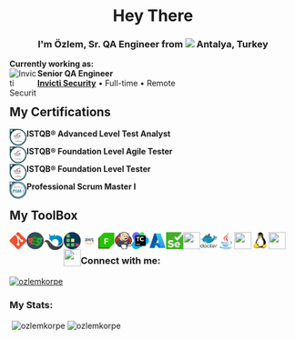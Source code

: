 <h1 align="center">Hey There</h1>
<h3 align="center">I'm Özlem, Sr. QA Engineer from <img src="https://cdn-icons-png.flaticon.com/512/3909/3909414.png" width="13"/> <b>Antalya, Turkey</b></h3>


**Currently working as:**
<br>
[<img align="left" height="49px" width="49px" alt="Invicti Security" src="https://media.glassdoor.com/sqll/3367383/invicti-security-squareLogo-1627310376945.png"/>](https://www.invicti.com/)
**Senior QA Engineer** \
[**Invicti Security**](https://www.invicti.com/) • Full-time • Remote 
<br/>
  
## My Certifications 
  
[<img align="left" height="30px" width="30px" src="https://github.com/ozlemkorpe/ozlemkorpe/blob/master/Logos/CTAL-TA.png?raw=true"/>](/)
**ISTQB® Advanced Level Test Analyst** 
  
[<img align="left" height="30px" width="30px" src="https://github.com/ozlemkorpe/ozlemkorpe/blob/master/Logos/CTFL-AT.png?raw=true"/>](/)
**ISTQB® Foundation Level Agile Tester** 
  
[<img align="left" height="30px" width="30px" src="https://github.com/ozlemkorpe/ozlemkorpe/blob/master/Logos/CTFL.png?raw=true"/>](/)
**ISTQB® Foundation Level Tester** 
  
[<img align="left" height="30px" width="30px" src="https://github.com/ozlemkorpe/ozlemkorpe/blob/master/Logos/PSM1.png?raw=true"/>](/)
**Professional Scrum Master I** 

  
<!-- `Fiddler` `Playwrigth` `Practitest` `Testrail` `Git` `Netsparker` `Acunetix` `SQL` `JQL` -->
## My ToolBox

<img align="left" height="30px" width="30px" src="https://github.com/ozlemkorpe/ozlemkorpe/blob/master/Logos/Git.png?raw=true"/> 
<img align="left" height="30px" width="30px" src="https://github.com/ozlemkorpe/ozlemkorpe/blob/master/Logos/Playwrigth.png?raw=true"/>
<img align="left" height="35px" width="35px" src="https://github.com/ozlemkorpe/ozlemkorpe/blob/master/Logos/PractiTest1.png?raw=true"/>
<img align="left" height="30px" width="30px" src="https://github.com/ozlemkorpe/ozlemkorpe/blob/master/Logos/Testrail.png?raw=true"/>
<img align="left" height="30px" width="30px" src="https://github.com/ozlemkorpe/ozlemkorpe/blob/master/Logos/AWS.png?raw=true"/>
<img align="left" height="30px" width="30px" src="https://github.com/ozlemkorpe/ozlemkorpe/blob/master/Logos/FiddlerEverywhere.png?raw=true"/>
<img align="left" height="30px" width="30px" src="https://github.com/ozlemkorpe/ozlemkorpe/blob/master/Logos/Jenkins.png?raw=true"/>
<img align="left" height="30px" width="30px" src="https://github.com/ozlemkorpe/ozlemkorpe/blob/master/Logos/TeamCity.png?raw=true"/>
<img align="left" height="30px" width="30px" src="https://github.com/ozlemkorpe/ozlemkorpe/blob/master/Logos/MSAzure.png?raw=true"/>
<img align="left" height="30px" width="30px" src="https://github.com/ozlemkorpe/ozlemkorpe/blob/master/Logos/Selenium.png?raw=true"/>
<img align="left" height="30px" width="30px" src="https://raw.githubusercontent.com/simple-icons/simple-icons/6e46ec1fc23b60c8fd0d2f2ff46db82e16dbd75f/icons/cypress.svg"/>
<img align="left" height="30px" width="30px" src="https://raw.githubusercontent.com/devicons/devicon/master/icons/docker/docker-original-wordmark.svg"/>
<img align="left" height="30px" width="30px" src="https://raw.githubusercontent.com/devicons/devicon/master/icons/java/java-original.svg"/>
<img align="left" height="30px" width="30px" src="https://www.vectorlogo.zone/logos/elasticco_kibana/elasticco_kibana-icon.svg"/>
<img align="left" height="30px" width="30px" src="https://raw.githubusercontent.com/devicons/devicon/master/icons/linux/linux-original.svg"/>
<img align="left" height="30px" width="30px" src="https://www.svgrepo.com/show/303229/microsoft-sql-server-logo.svg"/>
<img align="left" height="30px" width="30px" src="https://upload.wikimedia.org/wikipedia/commons/2/21/Matlab_Logo.png"/>

<br/>

<h3 align="left">Connect with me:</h3>
<p align="left">
<a href="https://linkedin.com/in/ozlemkorpe" target="blank"><img align="center" src="https://raw.githubusercontent.com/rahuldkjain/github-profile-readme-generator/master/src/images/icons/Social/linked-in-alt.svg" alt="ozlemkorpe" height="30" width="40" /></a>
</p>

<!--
<a href="https://kaggle.com/ozlemkorpe" target="blank"><img align="center" src="https://raw.githubusercontent.com/rahuldkjain/github-profile-readme-generator/master/src/images/icons/Social/kaggle.svg" alt="ozlemkorpe" height="30" width="40" /></a>
<a href="https://www.hackerrank.com/ozlemkorpe" target="blank"><img align="center" src="https://raw.githubusercontent.com/rahuldkjain/github-profile-readme-generator/master/src/images/icons/Social/hackerrank.svg" alt="ozlemkorpe" height="30" width="40" /></a>
<a href="https://www.leetcode.com/ozlemkorpe" target="blank"><img align="center" src="https://raw.githubusercontent.com/rahuldkjain/github-profile-readme-generator/master/src/images/icons/Social/leet-code.svg" alt="ozlemkorpe" height="30" width="40" /></a>
-->

<h3 align="left">My Stats:</h3>

&nbsp;<img align="center" src="https://github-readme-stats.vercel.app/api?username=ozlemkorpe&show_icons=true&theme=dark&cache_seconds=1800&locale=en" alt="ozlemkorpe" />
<img align="center" src="https://github-readme-streak-stats.herokuapp.com/?user=ozlemkorpe&theme=dark" alt="ozlemkorpe" />


